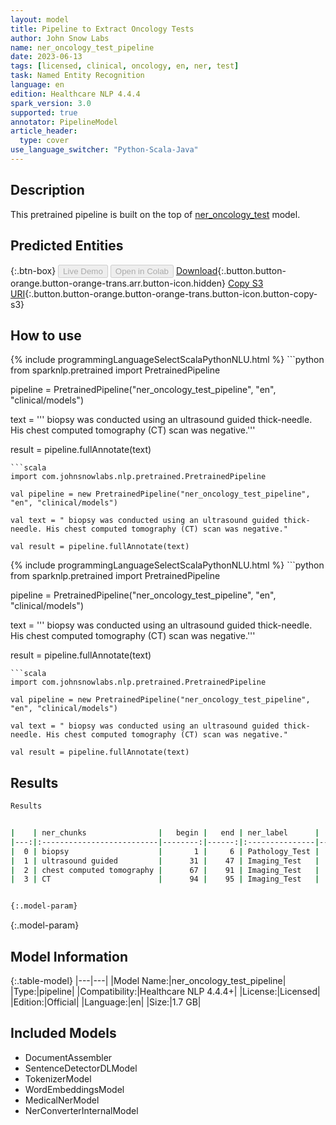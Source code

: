 ```yaml
---
layout: model
title: Pipeline to Extract Oncology Tests
author: John Snow Labs
name: ner_oncology_test_pipeline
date: 2023-06-13
tags: [licensed, clinical, oncology, en, ner, test]
task: Named Entity Recognition
language: en
edition: Healthcare NLP 4.4.4
spark_version: 3.0
supported: true
annotator: PipelineModel
article_header:
  type: cover
use_language_switcher: "Python-Scala-Java"
---
```


## Description

This pretrained pipeline is built on the top of [ner_oncology_test](https://nlp.johnsnowlabs.com/2022/11/24/ner_oncology_test_en.html) model.

## Predicted Entities



{:.btn-box}
<button class="button button-orange" disabled>Live Demo</button>
<button class="button button-orange" disabled>Open in Colab</button>
[Download](https://s3.amazonaws.com/auxdata.johnsnowlabs.com/clinical/models/ner_oncology_test_pipeline_en_4.4.4_3.0_1686656162036.zip){:.button.button-orange.button-orange-trans.arr.button-icon.hidden}
[Copy S3 URI](s3://auxdata.johnsnowlabs.com/clinical/models/ner_oncology_test_pipeline_en_4.4.4_3.0_1686656162036.zip){:.button.button-orange.button-orange-trans.button-icon.button-copy-s3}

## How to use

<div class="tabs-box" markdown="1">
{% include programmingLanguageSelectScalaPythonNLU.html %}
```python
from sparknlp.pretrained import PretrainedPipeline

pipeline = PretrainedPipeline("ner_oncology_test_pipeline", "en", "clinical/models")

text = ''' biopsy was conducted using an ultrasound guided thick-needle. His chest computed tomography (CT) scan was negative.'''

result = pipeline.fullAnnotate(text)
```
```scala
import com.johnsnowlabs.nlp.pretrained.PretrainedPipeline

val pipeline = new PretrainedPipeline("ner_oncology_test_pipeline", "en", "clinical/models")

val text = " biopsy was conducted using an ultrasound guided thick-needle. His chest computed tomography (CT) scan was negative."

val result = pipeline.fullAnnotate(text)
```
</div>

<div class="tabs-box" markdown="1">
{% include programmingLanguageSelectScalaPythonNLU.html %}
```python
from sparknlp.pretrained import PretrainedPipeline

pipeline = PretrainedPipeline("ner_oncology_test_pipeline", "en", "clinical/models")

text = ''' biopsy was conducted using an ultrasound guided thick-needle. His chest computed tomography (CT) scan was negative.'''

result = pipeline.fullAnnotate(text)
```
```scala
import com.johnsnowlabs.nlp.pretrained.PretrainedPipeline

val pipeline = new PretrainedPipeline("ner_oncology_test_pipeline", "en", "clinical/models")

val text = " biopsy was conducted using an ultrasound guided thick-needle. His chest computed tomography (CT) scan was negative."

val result = pipeline.fullAnnotate(text)
```
</div>

## Results

```bash
Results


|    | ner_chunks                |   begin |   end | ner_label      |   confidence |
|---:|:--------------------------|--------:|------:|:---------------|-------------:|
|  0 | biopsy                    |       1 |     6 | Pathology_Test |      0.9987  |
|  1 | ultrasound guided         |      31 |    47 | Imaging_Test   |      0.87635 |
|  2 | chest computed tomography |      67 |    91 | Imaging_Test   |      0.9176  |
|  3 | CT                        |      94 |    95 | Imaging_Test   |      0.8294  |


{:.model-param}
```

{:.model-param}
## Model Information

{:.table-model}
|---|---|
|Model Name:|ner_oncology_test_pipeline|
|Type:|pipeline|
|Compatibility:|Healthcare NLP 4.4.4+|
|License:|Licensed|
|Edition:|Official|
|Language:|en|
|Size:|1.7 GB|

## Included Models

- DocumentAssembler
- SentenceDetectorDLModel
- TokenizerModel
- WordEmbeddingsModel
- MedicalNerModel
- NerConverterInternalModel